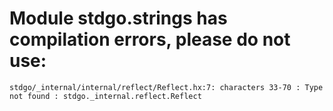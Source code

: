 # Module stdgo.strings has compilation errors, please do not use:
```
stdgo/_internal/internal/reflect/Reflect.hx:7: characters 33-70 : Type not found : stdgo._internal.reflect.Reflect

```


